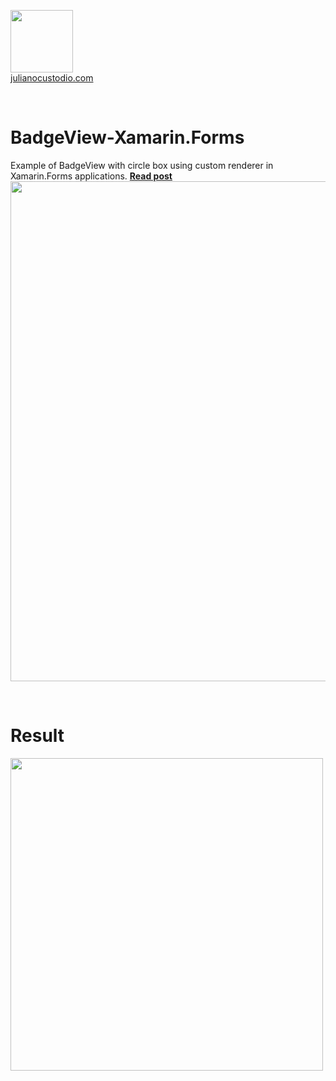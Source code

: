 

  <a href="http://julianocustodio.com" target="_blank"><image width="100px" src="https://julianocustodiosite.files.wordpress.com/2017/02/cropped-logojuliano.png?w=300&h=300&crop=1"/></a>
 <br/><a href="http://julianocustodio.com">julianocustodio.com</a>

 
<br/>


# BadgeView-Xamarin.Forms
Example of BadgeView with circle box using custom renderer in Xamarin.Forms applications.
<a href="http://julianocustodio.com/badgeview" target="_blank"><b> Read post</b></a></br> 
<a href="http://julianocustodio.com/badgeview">
<image width="800px" src="https://julianocustodiosite.files.wordpress.com/2017/11/wallbadge.png?w=1462"/></a>

<br/>


# Result
<p>
  <image height="500px"src="https://julianocustodiosite.files.wordpress.com/2017/11/ezgif-com-gif-maker1.gif?w=400&h=633?w=417&h=683"/><br>  
</p>
